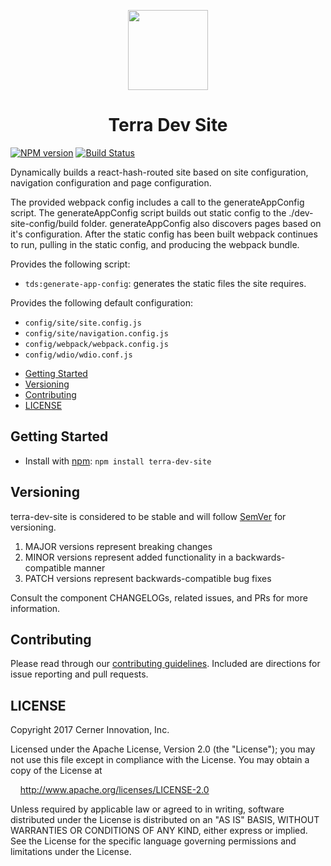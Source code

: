 <!-- Logo -->
<p align="center">
  <img height="128" width="128" src="https://github.com/cerner/terra-dev-site/raw/master/terra.png">
</p>

<!-- Name -->
<h1 align="center">
  Terra Dev Site
</h1>

[![NPM version](https://img.shields.io/npm/v/terra-dev-site.svg)](https://www.npmjs.org/package/terra-dev-site)
[![Build Status](https://travis-ci.org/cerner/terra-dev-site.svg?branch=master)](https://travis-ci.org/cerner/terra-dev-site)

Dynamically builds a react-hash-routed site based on site configuration, navigation configuration and page configuration.

The provided webpack config includes a call to the generateAppConfig script. The generateAppConfig script builds out static config to the ./dev-site-config/build folder. generateAppConfig also discovers pages based on it's configuration. After the static config has been built webpack continues to run, pulling in the static config, and producing the webpack bundle.

Provides the following script:
* `tds:generate-app-config`: generates the static files the site requires.

Provides the following default configuration:
* `config/site/site.config.js`
* `config/site/navigation.config.js`
* `config/webpack/webpack.config.js`
* `config/wdio/wdio.conf.js`

- [Getting Started](#getting-started)
- [Versioning](#versioning)
- [Contributing](#contributing)
- [LICENSE](#license)

## Getting Started

- Install with [npm](https://www.npmjs.com): `npm install terra-dev-site`

## Versioning

terra-dev-site is considered to be stable and will follow [SemVer](https://semver.org/) for versioning.
1. MAJOR versions represent breaking changes
2. MINOR versions represent added functionality in a backwards-compatible manner
3. PATCH versions represent backwards-compatible bug fixes

Consult the component CHANGELOGs, related issues, and PRs for more information.

## Contributing

Please read through our [contributing guidelines](CONTRIBUTING.md). Included are directions for issue reporting and pull requests.

## LICENSE

Copyright 2017 Cerner Innovation, Inc.

Licensed under the Apache License, Version 2.0 (the "License"); you may not use this file except in compliance with the License. You may obtain a copy of the License at

&nbsp;&nbsp;&nbsp;&nbsp;http://www.apache.org/licenses/LICENSE-2.0

Unless required by applicable law or agreed to in writing, software distributed under the License is distributed on an "AS IS" BASIS, WITHOUT WARRANTIES OR CONDITIONS OF ANY KIND, either express or implied. See the License for the specific language governing permissions and limitations under the License.
